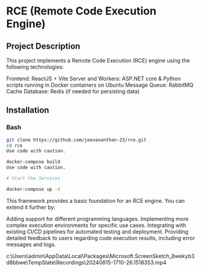 # RCE (Remote Code Execution Engine)

## Project Description
This project implements a Remote Code Execution (RCE) engine using the following technologies:

Frontend: ReactJS + Vite
Server and Workers: ASP.NET core & Python scripts running in Docker containers on Ubuntu
Message Queue: RabbitMQ
Cache Database: Redis (if needed for persisting data)

## Installation

### Bash
```bash
git clone https://github.com/jeevananthan-23/rce.git
cd rce
Use code with caution.

docker-compose build
Use code with caution.

# Start the Services

docker-compose up -d
```

This framework provides a basic foundation for an RCE engine. You can extend it further by:

Adding support for different programming languages.
Implementing more complex execution environments for specific use cases.
Integrating with existing CI/CD pipelines for automated testing and deployment.
Providing detailed feedback to users regarding code execution results, including error messages and logs.

c:\Users\admin\AppData\Local\Packages\Microsoft.ScreenSketch_8wekyb3d8bbwe\TempState\Recordings\20240815-1710-26.1518353.mp4